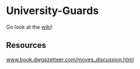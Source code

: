 # University-Guards

Go look at the [wiki](https://github.com/schicks/University-Guards/wiki)!

## Resources
www.book.dwgazetteer.com/moves_discussion.html
